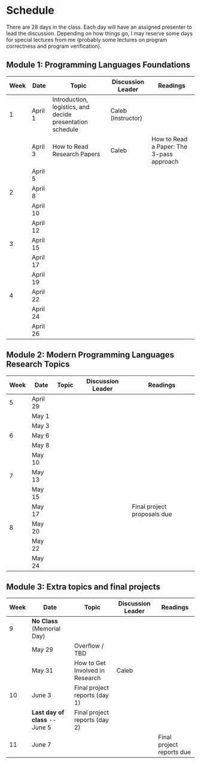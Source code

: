 # Schedule

There are 28 days in the class.
Each day will have an assigned presenter to lead the discussion.
Depending on how things go, I may reserve some days for special lectures from me (probably some lectures on program correctness and program verification).

## Module 1: Programming Languages Foundations

| Week | Date | Topic | Discussion Leader | Readings |
| --- | --- | --- | --- | --- |
| 1 | April 1 | Introduction, logistics, and decide presentation schedule | Caleb (Instructor) |  |
|   | April 3 | How to Read Research Papers | Caleb | How to Read a Paper: The 3-pass approach |
|   | April 5 |  |  |  |
| 2 | April 8 |  |  |  |
|   | April 10 |  |  |  |
|   | April 12 |  |  |  |
| 3 | April 15 |  |  |  |
|   | April 17 |  |  |  |
|   | April 19 |  |  |  |
| 4 | April 22 |  |  |  |
|   | April 24 |  |  |  |
|   | April 26 |  |  |  |

## Module 2: Modern Programming Languages Research Topics

| Week | Date | Topic | Discussion Leader | Readings |
| --- | --- | --- | --- | --- |
| 5 | April 29 |  |  |  |
|   | May 1 |  |  |  |
|   | May 3 |  |  |  |
| 6 | May 6 |  |  |  |
|   | May 8 |  |  |  |
|   | May 10 |  |  |  |
| 7 | May 13 |  |  |  |
|   | May 15 |  |  |  |
|   | May 17 |  |  | Final project proposals due |
| 8 | May 20 |  |  |  |
|   | May 22 |  |  |  |
|   | May 24 |  |  |  |

## Module 3: Extra topics and final projects

| Week | Date | Topic | Discussion Leader | Readings |
| --- | --- | --- | --- | --- |
| 9 | **No Class** (Memorial Day) |  |  |  |
|   | May 29 | Overflow / TBD |  |  |
|   | May 31 | How to Get Involved in Research | Caleb |  |
| 10 | June 3 | Final project reports (day 1) |  |  |
|    | **Last day of class** -- June 5 | Final project reports (day 2) |  |  |
| 11 | June 7 |  |  | Final project reports due |
